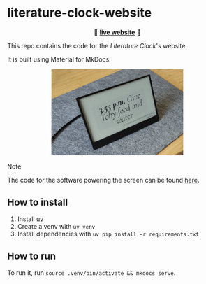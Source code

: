 # literature-clock-website

<p align="center">🚀 <a href="https://literature-clock.arthurgassner.ch"><strong>live website</strong></a> 🚀</p>

This repo contains the code for the _Literature Clock_'s website.

It is built using Material for MkDocs. 

<p align="center"><img src="docs/assets/how_to_build_it/lc-in-sita.jpg" width="60%"><p>


> [!NOTE]  
> The code for the software powering the screen can be found [here](https://github.com/arthurgassner/literature-clock).

## How to install 

1. Install [uv](https://docs.astral.sh/uv/) 
2. Create a venv with `uv venv`
3. Install dependencies with `uv pip install -r requirements.txt`

## How to run

To run it, run `source .venv/bin/activate && mkdocs serve`.